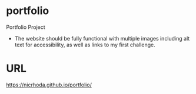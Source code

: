 # portfolio
Portfolio Project

* The website should be fully functional with multiple images including alt text for accessibility, as well as links to my first challenge.

# URL

https://nicrhoda.github.io/portfolio/